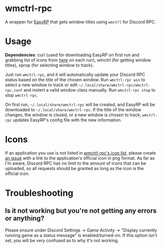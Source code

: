 # wmctrl-rpc

A wrapper for [EasyRP](https://github.com/Pizzabelly/EasyRP) that gets window titles using `wmctrl` for Discord RPC.

# Usage

**Dependencies**: curl (used for downloading EasyRP on first run and grabbing list of icons from [here](https://github.com/simoniz0r/wmctrl-rpc/blob/master/wmctrl-rpc-icons.sh) on each run), wmctrl (for getting window titles), xprop (for selecting window to track).

Just run `wmctrl-rpc`, and it will automatically update your Discord RPC status based on the title of the chosen window.  Run `wmctrl-rpc win` to select a new window to track or edit `~/.local/share/wmctrl-rpc/wmctrl-rpc.conf` and instert a valid window class manually.  Run `wmctrl-rpc stop` to stop `wmctrl-rpc`.

On first run, `~/.local/share/wmctrl-rpc` will be created, and EasyRP will be downloaded to `~/.local/share/wmctrl-rpc`. If the title of the window changes, the window is clsoed, or a new window is chosen to track, `wmctrl-rpc` updates EasyRP's config file with the new information. 

# Icons

If an application you use is not listed in [wmctrl-rpc's icon list](https://github.com/simoniz0r/wmctrl-rpc/blob/master/wmctrl-rpc-icons.sh), please create [an issue](https://github.com/simoniz0r/wmctrl-rpc/issues/new) with a link to the application's official icon in png format.  As far as I'm aware, Discord RPC has no limit to the amount of icons that can be uploaded, so all requests should be granted as long as the icon is the official icon.

# Troubleshooting

## Is it not working but you're not getting any errors or anything?

Please ensure under Discord Settings -> Game Activity -> "Display currently running game as a status message" is enabled/turned-on.
If this option isn't set, you will be very confused as to why it's not working.

